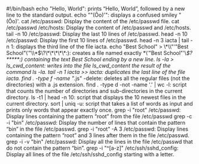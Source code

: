 #!/bin/bash
echo "Hello, World": prints “Hello, World”, followed by a new line to the standard output.
echo "\"(Ôo)'": displays a confused smiley "(Ôo)'.
cat /etc/passwd: Display the content of the /etc/passwd file.
cat /etc/passwd /etc/hosts: Display the content of /etc/passwd and /etc/hosts.
tail -n 10 /etc/passwd: Display the last 10 lines of /etc/passwd.
head -n 10 /etc/passwd: Display the first 10 lines of /etc/passwd.
head -n 3 iacta | tail -n 1: displays the third line of the file iacta.
echo "Best School" > \\\*\\\\"'\"Best School\"\\'"\\\\\*\$\\\?\\\*\\\*\\\*\\\*\\\*\:\): creates a file named exactly \*\\'"Best School"\'\\*$\?\*\*\*\*\*:) containing the text Best School ending by a new line.
ls -la > ls_cwd_content: writes into the file ls_cwd_content the result of the command ls -la.
tail -n 1 iacta >> iacta: duplicates the last line of the file iacta.
find . -type f -name "*.js" -delete: deletes all the regular files (not the directories) with a .js extension.
find . -type d -not -name '.' | wc -l: script that counts the number of directories and sub-directories in the current directory.
ls -t1 | head -n 10: script that displays the 10 newest files in the current directory.
sort | uniq -u: script that takes a list of words as input and prints only words that appear exactly once.
grep -i "root" /etc/passwd: Display lines containing the pattern “root” from the file /etc/passwd
grep -c -i "bin" /etc/passwd: Display the number of lines that contain the pattern “bin” in the file /etc/passwd.
grep -i "root" -A 3 /etc/passwd: Display lines containing the pattern “root” and 3 lines after them in the file /etc/passwd.
grep -i -v "bin" /etc/passwd: Display all the lines in the file /etc/passwd that do not contain the pattern “bin”.
grep -i "^[a-z]" /etc/ssh/sshd_config: Display all lines of the file /etc/ssh/sshd_config starting with a letter.

